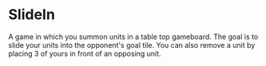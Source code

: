 # SlideIn

A game in which you summon units in a table top gameboard. The goal is to slide your units into the opponent's goal tile. You can also remove a unit by placing 3 of yours in front of an opposing unit.
